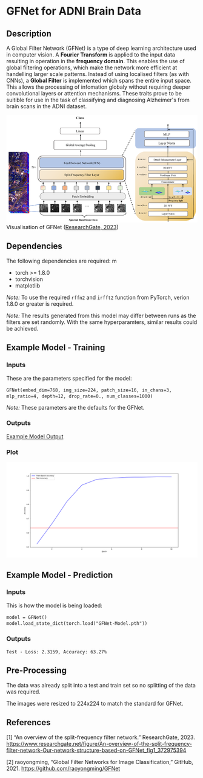 # GFNet for ADNI Brain Data

## Description
A Global Filter Network (GFNet) is a type of deep learning architecture used in computer vision. A **Fourier Transform** is applied to the input data resulting in operation in the **frequency domain**. This enables the use of global filtering operations, which make the network more efficient at handelling larger scale patterns. Instead of using localised filters (as with CNNs), a **Global Filter** is implemented which spans the entire input space. This allows the processing of infomation globaly without requiring deeper convolutional layers or attention mechanisms. These traits prove to be suitible for use in the task of classifying and diagnosing Alzheimer's from brain scans in the ADNI dataset.

![Visualisation of GFNet](readme_support/GFNet_Overview.png)
Visualisation of GFNet ([ResearchGate, 2023](https://www.researchgate.net/figure/An-overview-of-the-split-frequency-filter-network-Our-network-structure-based-on-GFNet_fig1_372975394))

## Dependencies
The following dependencies are required: m
* torch >= 1.8.0
* torchvision
* matplotlib

*Note:* To use the required `rffn2` and `irfft2` function from PyTorch, verion 1.8.0 or greater is required.

*Note:* The results generated from this model may differ between runs as the filters are set randomly. With the same hyperparamters, similar results could be achieved.

## Example Model - Training

### Inputs
These are the parameters specified for the model:
```
GFNet(embed_dim=768, img_size=224, patch_size=16, in_chans=3, mlp_ratio=4, depth=12, drop_rate=0., num_classes=1000)
```
*Note:* These parameters are the defaults for the GFNet.

### Outputs
[Example Model Output](readme_support/train_output.txt)

### Plot
![Model Accuracies](readme_support/model_accuracies.png)

## Example Model - Prediction

### Inputs
This is how the model is being loaded:
```
model = GFNet()
model.load_state_dict(torch.load("GFNet-Model.pth"))
```

### Outputs
```
Test - Loss: 2.3159, Accuracy: 63.27%
```

## Pre-Processing
The data was already split into a test and train set so no splitting of the data was required.

The images were resized to 224x224 to match the standard for GFNet.

## References
[1] “An overview of the split-frequency filter network.” ResearchGate, 2023. https://www.researchgate.net/figure/An-overview-of-the-split-frequency-filter-network-Our-network-structure-based-on-GFNet_fig1_372975394

[2] raoyongming, “Global Filter Networks for Image Classification,” GitHub, 2021. https://github.com/raoyongming/GFNet